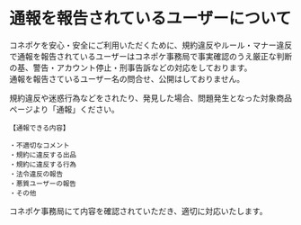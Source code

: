 # 通報を報告されているユーザーについて

コネポケを安心・安全にご利用いただくために、規約違反やルール・マナー違反で通報を報告されているユーザーはコネポケ事務局で事実確認のうえ厳正な判断の基、警告・アカウント停止・刑事告訴などの対応をしております。  
通報を報告さているユーザー名の問合せ、公開はしておりません。

規約違反や迷惑行為などをされたり、発見した場合、問題発生となった対象商品ページより「通報」ください。

    【通報できる内容】

    ・不適切なコメント
    ・規約に違反する出品
    ・規約に違反する行為
    ・法令違反の報告
    ・悪質ユーザーの報告
    ・その他

コネポケ事務局にて内容を確認されていただき、適切に対応いたします。  